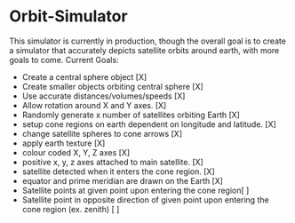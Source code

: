 # Orbit-Simulator
This simulator is currently in production, though the overall goal is to create a simulator that accurately depicts satellite orbits around earth, with more goals to come.
Current Goals:

- Create a central sphere object [X]
- Create smaller objects orbiting central sphere [X]
- Use accurate distances/volumes/speeds [X]
- Allow rotation around X and Y axes. [X]
- Randomly generate x number of satellites orbiting Earth [X]
- setup cone regions on earth dependent on longitude and latitude. [X]
- change satellite spheres to cone arrows [X]
- apply earth texture [X]
- colour coded X, Y, Z axes [X]
- positive x, y, z axes attached to main satellite. [X]
- satellite detected when it enters the cone region. [X]
- equator and prime meridian are drawn on the Earth [X]
- Satellite points at given point upon entering the cone region[ ]
- Satellite point in opposite direction of given point upon entering the cone region (ex. zenith) [ ]
